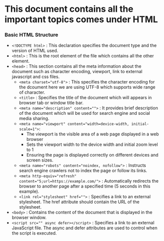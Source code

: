 # This document contains all the important topics comes under HTML

### Basic HTML Structure

- `<!DOCTYPE html>` : This declaration specifies the document type and the version of HTML used.
- `<html>` : This is the root element of the file which contains all the other element.
- `<head>` : This section contains all the meta information about the document such as character encoding, viewport, link to external javascript and css files.
    - `<meta charset="utf-8">` : This specifies the character encoding for the dcoument here we are using UTF-8 which supports wide range of character.
    - `<title>` : Specifies the title of the document which will appears in browser tab or window title bar.
    - `<meta name="description" content="">` : It provides brief description of the document which will be used for search engine and social media sharing.
    - `<meta name="viewport" content="width=device-width, initial-scale=1">`:
        - The viewport is the visible area of a web page displayed in a web browser
        - Sets the viewport width to the device width and initial zoom level to 1
        - Ensuring the page is displayed correctly on different devices and screen sizes.
    - `<meta name="robots" content="noindex, nofollow">` : Instructs search engine crawlers not to index the page or follow its links.
    - `<meta http-equiv="refresh" content="5;url=https://example.com/">` : Automatically redirects the browser to another page after a specified time (5 seconds in this example).
    - `<link rel="stylesheet" href="">` : Specifies a link to an external stylesheet. The href attribute should contain the URL of the stylesheet.
- `<body>` : Contains the content of the document that is displayed in the browser window.
- `<script src="" async defer></script>` : Specifies a link to an external JavaScript file. The async and defer attributes are used to control when the script is executed.